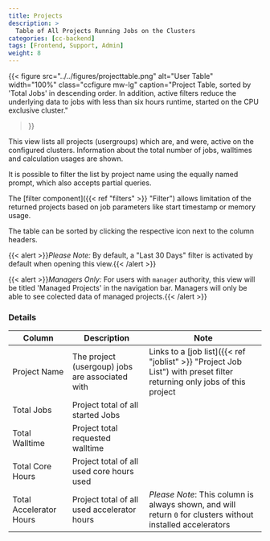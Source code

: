 ```yaml
---
title: Projects
description: >
  Table of All Projects Running Jobs on the Clusters
categories: [cc-backend]
tags: [Frontend, Support, Admin]
weight: 8
---
```


{{< figure src="../../figures/projecttable.png" alt="User Table" width="100%" class="ccfigure mw-lg"
    caption="Project Table, sorted by 'Total Jobs' in descending order. In addition, active filters reduce the underlying data to jobs with less than six hours runtime, started on the CPU exclusive cluster."
>}}

This view lists all projects (usergroups) which are, and were, active on the configured clusters. Information about the total number of jobs, walltimes and calculation usages are shown.

It is possible to filter the list by project name using the equally named prompt, which also accepts partial queries.

The [filter component]({{< ref "filters" >}} "Filter") allows limitation of the returned projects based on job parameters like start timestamp or memory usage.

The table can be sorted by clicking the respective icon next to the column headers.

{{< alert >}}*Please Note:* By default, a "Last 30 Days" filter is activated by default when opening this view.{{< /alert >}}

{{< alert >}}*Managers Only:* For users with `manager` authority, this view will be titled 'Managed Projects' in the navigation bar. Managers will only be able to see colected data of managed projects.{{< /alert >}}

### Details

|Column|Description|Note|
|-----|-----------|----|
|Project Name|The project (usergoup) jobs are associated with|Links to a [job list]({{< ref "joblist" >}} "Project Job List") with preset filter returning only jobs of this project|
|Total Jobs|Project total of all started Jobs||
|Total Walltime|Project total requested walltime||
|Total Core Hours|Project total of all used core hours used||
|Total Accelerator Hours|Project total of all used accelerator hours |*Please Note*: This column is always shown, and will return `0` for clusters without installed accelerators|
